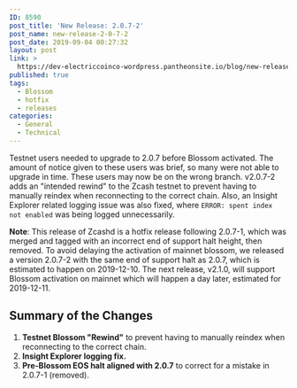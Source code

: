 ```yaml
---
ID: 8590
post_title: 'New Release: 2.0.7-2'
post_name: new-release-2-0-7-2
post_date: 2019-09-04 00:27:32
layout: post
link: >
  https://dev-electriccoinco-wordpress.pantheonsite.io/blog/new-release-2-0-7-2/
published: true
tags:
  - Blossom
  - hotfix
  - releases
categories:
  - General
  - Technical
---
```

<!-- wp:paragraph -->
<p>Testnet users needed to upgrade to 2.0.7 before Blossom activated. The amount of notice given to these users was brief, so many were not able to upgrade in time. These users may now be on the wrong branch. v2.0.7-2 adds an "intended rewind" to the Zcash testnet to prevent having to manually reindex when reconnecting to the correct chain. Also, an Insight Explorer related logging issue was also fixed, where <code>ERROR: spent index not enabled</code> was being logged unnecessarily.</p>
<!-- /wp:paragraph -->

<!-- wp:paragraph -->
<p><strong>Note</strong>: This release of Zcashd is a hotfix release following 2.0.7-1, which was merged and tagged with an incorrect end of support halt height, then removed. To avoid delaying the activation of mainnet blossom, we released a version 2.0.7-2 with the same end of support halt as 2.0.7, which is estimated to happen on 2019-12-10. The next release, v2.1.0, will support Blossom activation on mainnet which will happen a day later, estimated for 2019-12-11.</p>
<!-- /wp:paragraph -->

<!-- wp:heading -->
<h2>Summary of the Changes</h2>
<!-- /wp:heading -->

<!-- wp:list {"ordered":true} -->
<ol>
<li><strong>Testnet Blossom "Rewind"</strong> to prevent having to manually reindex when reconnecting to the correct chain.</li>
<li><strong>Insight Explorer logging fix.</strong></li>
<li><strong>Pre-Blossom EOS halt aligned with 2.0.7</strong> to correct for a mistake in 2.0.7-1 (removed).</li>
</ol>
<!-- /wp:list -->

<!-- wp:paragraph -->
<p>&nbsp;</p>
<!-- /wp:paragraph -->